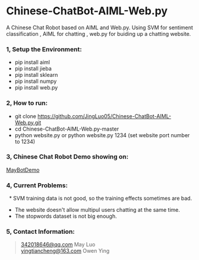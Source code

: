 # Chinese-ChatBot-AIML-Web.py
A Chinese Chat Robot based on AIML and Web.py. Using SVM for sentiment classification , AIML for chatting , web.py for buiding up a chatting website.

### 1, Setup the Environment:

  * pip install aiml  
  * pip install jieba  
  * pip install sklearn  
  * pip install numpy  
  * pip install web.py  
 
  
### 2, How to run:

  * git clone https://github.com/JingLuo05/Chinese-ChatBot-AIML-Web.py.git  
  * cd Chinese-ChatBot-AIML-Web.py-master  
  * python website.py        or        python website.py 1234 (set website port number to 1234)  

  
  
### 3, Chinese Chat Robot Demo showing on:    

   [MayBotDemo](http://aifjoker.cn:1234)  
   
   
### 4, Current Problems:  
   * SVM training data is not good, so the training effects sometimes are bad.
   * The website doesn't allow multipul users chatting at the same time.
   * The stopwords dataset is not big enough.


### 5, Contact Information:  
> 342018646@qq.com  May Luo  
> yingtiancheng@163.com  Owen Ying  

